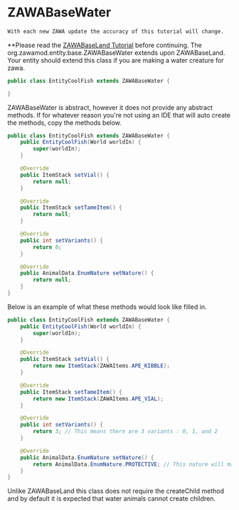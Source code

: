 # ZAWABaseWater
```diff
With each new ZAWA update the accuracy of this tutorial will change.
```
**Please read the [ZAWABaseLand Tutorial](https://github.com/0SoggyMustache0/ZAWA/blob/master/AddonCreation/LandAnimal.md) before continuing.
The org.zawamod.entity.base.ZAWABaseWater extends upon ZAWABaseLand. Your entity should extend this class if you are making a water creature for zawa.

```java
public class EntityCoolFish extends ZAWABaseWater {

}
```

ZAWABaseWater is abstract, however it does not provide any abstract methods. If for whatever reason you're not using an IDE that will auto create the methods, copy the methods below.

```java
public class EntityCoolFish extends ZAWABaseWater {
	public EntityCoolFish(World worldIn) {
		super(worldIn);
	}

	@Override
	public ItemStack setVial() {
		return null;
	}

	@Override
	public ItemStack setTameItem() {
		return null;
	}

	@Override
	public int setVariants() {
		return 0;
	}

	@Override
	public AnimalData.EnumNature setNature() {
		return null;
	}
}
```

Below is an example of what these methods would look like filled in.

```java
public class EntityCoolFish extends ZAWABaseWater {
	public EntityCoolFish(World worldIn) {
		super(worldIn);
	}

	@Override
	public ItemStack setVial() {
		return new ItemStack(ZAWAItems.APE_KIBBLE);
	}

	@Override
	public ItemStack setTameItem() {
		return new ItemStack(ZAWAItems.APE_VIAL);
	}

	@Override
	public int setVariants() {
		return 3; // This means there are 3 variants : 0, 1, and 2
	}

	@Override
	public AnimalData.EnumNature setNature() {
		return AnimalData.EnumNature.PROTECTIVE; // This nature will make the entity attack when the player is too close
	}
}
```

Unlike ZAWABaseLand this class does not require the createChild method and by default it is expected that water animals cannot create children.
